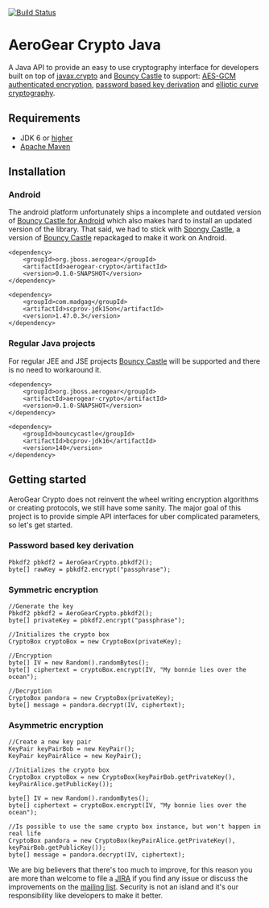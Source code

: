 [![Build Status](https://api.travis-ci.org/abstractj/cryptoparty.png)](https://api.travis-ci.org/abstractj/cryptoparty)

# AeroGear Crypto Java

A Java API to provide an easy to use cryptography interface for developers built on top of [javax.crypto](http://docs.oracle.com/javase/7/docs/api/javax/crypto/package-summary.html) and [Bouncy Castle](http://www.bouncycastle.org) to support: [AES-GCM authenticated encryption](http://csrc.nist.gov/publications/nistpubs/800-38D/SP-800-38D.pdf), [password based key derivation](http://csrc.nist.gov/publications/nistpubs/800-132/nist-sp800-132.pdf) and [elliptic curve cryptography](http://www.nsa.gov/business/programs/elliptic_curve.shtml).

## Requirements

* JDK 6 or [higher](http://www.oracle.com/technetwork/java/javase/downloads/index.html)
* [Apache Maven](http://maven.apache.org/guides/getting-started/) 

## Installation

### Android

The android platform unfortunately ships a incomplete and outdated version of [Bouncy Castle for Android](https://code.google.com/p/android/issues/detail?id=3280) which also makes hard to install an updated version of the library. That said, we had to stick with [Spongy Castle](http://rtyley.github.io/spongycastle/), a version of [Bouncy Castle](http://www.bouncycastle.org) repackaged to make it work on Android.

    <dependency>
        <groupId>org.jboss.aerogear</groupId>
        <artifactId>aerogear-crypto</artifactId>
        <version>0.1.0-SNAPSHOT</version>
    </dependency>

    <dependency>
        <groupId>com.madgag</groupId>
        <artifactId>scprov-jdk15on</artifactId>
        <version>1.47.0.3</version>
    </dependency>

### Regular Java projects

For regular JEE and JSE projects [Bouncy Castle](http://www.bouncycastle.org) will be supported and there is no need to workaround it. 

    <dependency>
        <groupId>org.jboss.aerogear</groupId>
        <artifactId>aerogear-crypto</artifactId>
        <version>0.1.0-SNAPSHOT</version>
    </dependency>
    
    <dependency>
        <groupId>bouncycastle</groupId>
        <artifactId>bcprov-jdk16</artifactId>
        <version>140</version>
    </dependency>

## Getting started

AeroGear Crypto does not reinvent the wheel writing encryption algorithms or creating protocols, we still have some sanity. The major goal of this project is to provide simple API interfaces for uber complicated parameters, so let's get started.

### Password based key derivation

    Pbkdf2 pbkdf2 = AeroGearCrypto.pbkdf2();
    byte[] rawKey = pbkdf2.encrypt("passphrase");

### Symmetric encryption

    //Generate the key
    Pbkdf2 pbkdf2 = AeroGearCrypto.pbkdf2();
    byte[] privateKey = pbkdf2.encrypt("passphrase");
    
    //Initializes the crypto box
    CryptoBox cryptoBox = new CryptoBox(privateKey);
    
    //Encryption
    byte[] IV = new Random().randomBytes();
    byte[] ciphertext = cryptoBox.encrypt(IV, "My bonnie lies over the ocean");

    //Decryption
    CryptoBox pandora = new CryptoBox(privateKey);
    byte[] message = pandora.decrypt(IV, ciphertext);

### Asymmetric encryption

    //Create a new key pair
    KeyPair keyPairBob = new KeyPair();
    KeyPair keyPairAlice = new KeyPair();

    //Initializes the crypto box
    CryptoBox cryptoBox = new CryptoBox(keyPairBob.getPrivateKey(), keyPairAlice.getPublicKey());
    
    byte[] IV = new Random().randomBytes();
    byte[] ciphertext = cryptoBox.encrypt(IV, "My bonnie lies over the ocean");

    //Is possible to use the same crypto box instance, but won't happen in real life
    CryptoBox pandora = new CryptoBox(keyPairAlice.getPrivateKey(), keyPairBob.getPublicKey());
    byte[] message = pandora.decrypt(IV, ciphertext);
    
    
We are big believers that there's too much to improve, for this reason you are more than welcome to file a [JIRA](https://issues.jboss.org/browse/AGSEC) if you find any issue or discuss the improvements on the [mailing list](http://aerogear-dev.1069024.n5.nabble.com). Security is not an island and it's our responsibility like developers to make it better.
